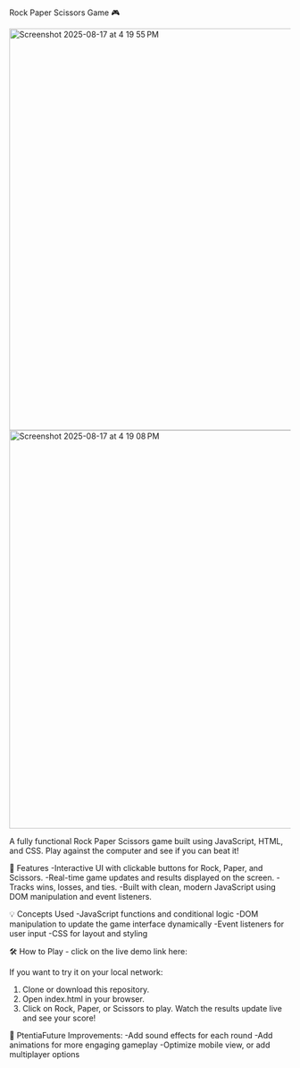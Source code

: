Rock Paper Scissors Game 🎮

<img width="1440" height="718" alt="Screenshot 2025-08-17 at 4 19 55 PM" src="https://github.com/user-attachments/assets/979c29f5-fa37-49cc-a105-68d082b62ac1" />

<img width="1439" height="712" alt="Screenshot 2025-08-17 at 4 19 08 PM" src="https://github.com/user-attachments/assets/6ec9db6a-abe6-493a-bcb8-0b63f5799d3a" />


A fully functional Rock Paper Scissors game built using JavaScript, HTML, and CSS. Play against the computer and see if you can beat it!

🎯 Features
-Interactive UI with clickable buttons for Rock, Paper, and Scissors.
-Real-time game updates and results displayed on the screen.
-Tracks wins, losses, and ties.
-Built with clean, modern JavaScript using DOM manipulation and event listeners.

💡 Concepts Used
-JavaScript functions and conditional logic
-DOM manipulation to update the game interface dynamically
-Event listeners for user input
-CSS for layout and styling

🛠️ How to Play - click on the live demo link here: 

If you want to try it on your local network:
1. Clone or download this repository.
2. Open index.html in your browser.
3. Click on Rock, Paper, or Scissors to play.
Watch the results update live and see your score!

🚀 PtentiaFuture Improvements:
-Add sound effects for each round
-Add animations for more engaging gameplay
-Optimize mobile view, or add multiplayer options
